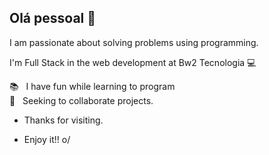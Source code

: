 ## Olá pessoal 👋
I am passionate about solving problems using programming.

I'm Full Stack in the web development at Bw2 Tecnologia 💻

  📚 &nbsp; I have fun while learning to program
 <br/> :purple_heart: &nbsp; Seeking to collaborate projects.
 
- Thanks for visiting. 

- Enjoy it!! o/


